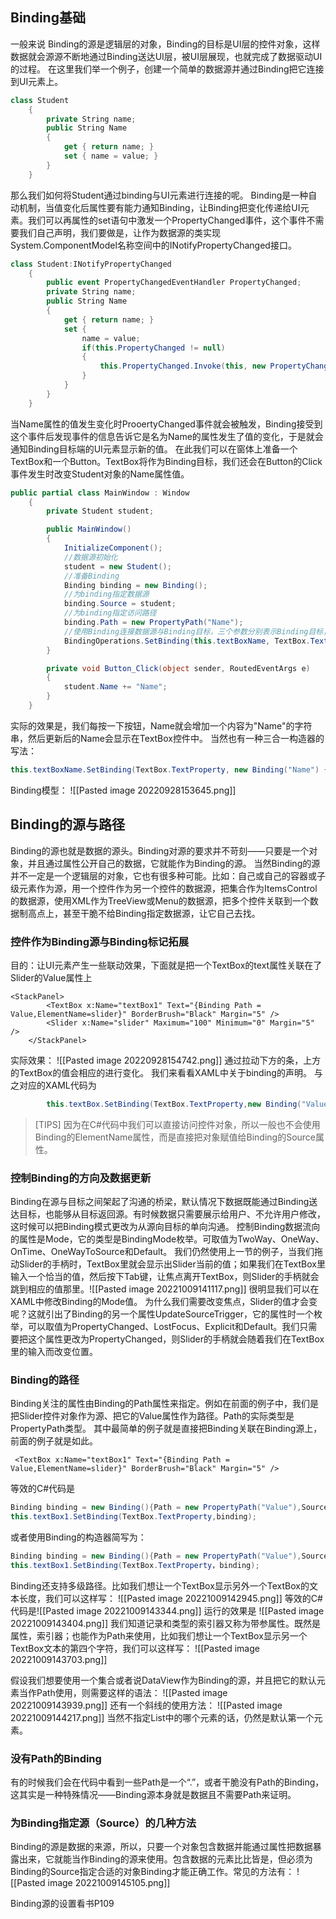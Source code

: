 ## Binding基础

一般来说 Binding的源是逻辑层的对象，Binding的目标是UI层的控件对象，这样数据就会源源不断地通过Binding送达UI层，被UI层展现，也就完成了数据驱动UI的过程。
在这里我们举一个例子，创建一个简单的数据源并通过Binding把它连接到UI元素上。
```C#
class Student
    {
        private String name;
        public String Name
        {
            get { return name; }
            set { name = value; }
        }
    }
```
那么我们如何将Student通过binding与UI元素进行连接的呢。
Binding是一种自动机制，当值变化后属性要有能力通知Binding，让Binding把变化传递给UI元素。我们可以再属性的set语句中激发一个PropertyChanged事件，这个事件不需要我们自己声明，我们要做是，让作为数据源的类实现System.ComponentModel名称空间中的INotifyPropertyChanged接口。
```C#
class Student:INotifyPropertyChanged
    {
        public event PropertyChangedEventHandler PropertyChanged;
        private String name;
        public String Name
        {
            get { return name; }
            set { 
                name = value; 
                if(this.PropertyChanged != null)
                {
                    this.PropertyChanged.Invoke(this, new PropertyChangedEventArgs("Name"));
                }
            }
        }
    }   
```
当Name属性的值发生变化时ProoertyChanged事件就会被触发，Binding接受到这个事件后发现事件的信息告诉它是名为Name的属性发生了值的变化，于是就会通知Binding目标端的UI元素显示新的值。
在此我们可以在窗体上准备一个TextBox和一个Button。TextBox将作为Binding目标，我们还会在Button的Click事件发生时改变Student对象的Name属性值。
```C#
public partial class MainWindow : Window
    {
        private Student student;

        public MainWindow()
        {
            InitializeComponent();
            //数据源初始化
            student = new Student();
            //准备Binding
            Binding binding = new Binding();
            //为binding指定数据源
            binding.Source = student;
            //为binding指定访问路径
            binding.Path = new PropertyPath("Name");
            //使用Binding连接数据源与Binding目标，三个参数分别表示Binding目标，送达目标的哪个属性，指定哪个Binding实例
            BindingOperations.SetBinding(this.textBoxName, TextBox.TextProperty, binding);
        }

        private void Button_Click(object sender, RoutedEventArgs e)
        {
            student.Name += "Name";
        }
    }
```
实际的效果是，我们每按一下按钮，Name就会增加一个内容为"Name"的字符串，然后更新后的Name会显示在TextBox控件中。
当然也有一种三合一构造器的写法：
```C#
this.textBoxName.SetBinding(TextBox.TextProperty, new Binding("Name") { Source = student = new Student() });
```

Binding模型：
![[Pasted image 20220928153645.png]]

## Binding的源与路径
Binding的源也就是数据的源头。Binding对源的要求并不苛刻——只要是一个对象，并且通过属性公开自己的数据，它就能作为Binding的源。
当然Binding的源并不一定是一个逻辑层的对象，它也有很多种可能。比如：自己或自己的容器或子级元素作为源，用一个控件作为另一个控件的数据源，把集合作为ItemsControl的数据源，使用XML作为TreeView或Menu的数据源，把多个控件关联到一个数据制高点上，甚至干脆不给Binding指定数据源，让它自己去找。

### 控件作为Binding源与Binding标记拓展
目的：让UI元素产生一些联动效果，下面就是把一个TextBox的text属性关联在了Slider的Value属性上
```XAML
<StackPanel>
        <TextBox x:Name="textBox1" Text="{Binding Path = Value,ElementName=slider}" BorderBrush="Black" Margin="5" />
        <Slider x:Name="slider" Maximum="100" Minimum="0" Margin="5" />
    </StackPanel>
```

实际效果：
![[Pasted image 20220928154742.png]]
通过拉动下方的条，上方的TextBox的值会相应的进行变化。
我们来看看XAML中关于binding的声明。
与之对应的XAML代码为
```C#
		this.textBox.SetBinding(TextBox.TextProperty,new Binding("Value"){ElementName = "slider1"});
```

>[TIPS]
>因为在C#代码中我们可以直接访问控件对象，所以一般也不会使用Binding的ElementName属性，而是直接把对象赋值给Binding的Source属性。


### 控制Binding的方向及数据更新
Binding在源与目标之间架起了沟通的桥梁，默认情况下数据既能通过Binding送达目标，也能够从目标返回源。有时候数据只需要展示给用户、不允许用户修改，这时候可以把Binding模式更改为从源向目标的单向沟通。
控制Binding数据流向的属性是Mode，它的类型是BindingMode枚举。可取值为TwoWay、OneWay、OnTime、OneWayToSource和Default。
我们仍然使用上一节的例子，当我们拖动Slider的手柄时，TextBox里就会显示出Slider当前的值；如果我们在TextBox里输入一个恰当的值，然后按下Tab键，让焦点离开TextBox，则Slider的手柄就会跳到相应的值那里。![[Pasted image 20221009141117.png]]
很明显我们可以在XAML中修改Binding的Mode值。
为什么我们需要改变焦点，Slider的值才会变呢？这就引出了Binding的另一个属性UpdateSourceTrigger，它的属性时一个枚举，可以取值为PropertyChanged、LostFocus、Explicit和Default。我们只需要把这个属性更改为PropertyChanged，则Slider的手柄就会随着我们在TextBox里的输入而改变位置。

### Binding的路径
Binding关注的属性由Binding的Path属性来指定。例如在前面的例子中，我们是把Slider控件对象作为源、把它的Value属性作为路径。Path的实际类型是PropertyPath类型。
其中最简单的例子就是直接把Binding关联在Binding源上，前面的例子就是如此。
```XAML
 <TextBox x:Name="textBox1" Text="{Binding Path = Value,ElementName=slider}" BorderBrush="Black" Margin="5" />
``` 

等效的C#代码是
```C#
Binding binding = new Binding(){Path = new PropertyPath("Value"),Source = this.slider1};
this.textBox1.SetBinding(TextBox.TextProperty,binding);
```
或者使用Binding的构造器简写为：
```C#
Binding binding = new Binding(){Path = new PropertyPath("Value"),Source = this.slider};
this.textBox1.SetBinding(TextBox.TextProperty，binding);
```
Binding还支持多级路径。比如我们想让一个TextBox显示另外一个TextBox的文本长度，我们可以这样写：
![[Pasted image 20221009142945.png]]
等效的C#代码是![[Pasted image 20221009143344.png]]
运行的效果是
![[Pasted image 20221009143404.png]]
我们知道记录和类型的索引器又称为带参属性。既然是属性，索引器；也能作为Path来使用，比如我们想让一个TextBox显示另一个TextBox文本的第四个字符，我们可以这样写：
![[Pasted image 20221009143703.png]]

假设我们想要使用一个集合或者说DataView作为Binding的源，并且把它的默认元素当作Path使用，则需要这样的语法：
![[Pasted image 20221009143939.png]]
还有一个斜线的使用方法：
![[Pasted image 20221009144217.png]]
当然不指定List中的哪个元素的话，仍然是默认第一个元素。

### 没有Path的Binding
有的时候我们会在代码中看到一些Path是一个“.”，或者干脆没有Path的Binding，这其实是一种特殊情况——Binding源本身就是数据且不需要Path来证明。

### 为Binding指定源（Source）的几种方法

Binding的源是数据的来源，所以，只要一个对象包含数据并能通过属性把数据暴露出来，它就能当作Binding的源来使用。包含数据的元素比比皆是，但必须为Binding的Source指定合适的对象Binding才能正确工作。常见的方法有：
![[Pasted image 20221009145105.png]]

Binding源的设置看书P109


